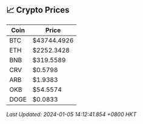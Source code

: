 ## 📈 Crypto Prices

| Coin | Price |
| ---- | ----- |
| BTC | $43744.4926 |
| ETH | $2252.3428 |
| BNB | $319.5589 |
| CRV | $0.5798 |
| ARB | $1.9383 |
| OKB | $54.5574 |
| DOGE | $0.0833 |

_Last Updated: 2024-01-05 14:12:41.854 +0800 HKT_